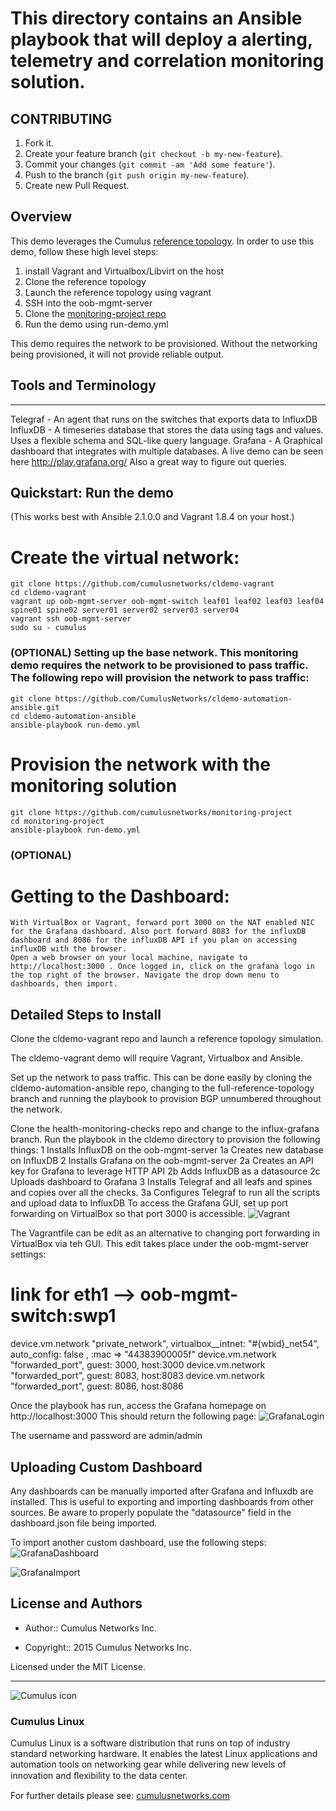 # **This directory contains an Ansible playbook that will deploy a alerting, telemetry and correlation monitoring solution.**

## CONTRIBUTING


1. Fork it.
2. Create your feature branch (`git checkout -b my-new-feature`).
3. Commit your changes (`git commit -am 'Add some feature'`).
4. Push to the branch (`git push origin my-new-feature`).
5. Create new Pull Request.


Overview
--------

This demo leverages the Cumulus [reference topology](https://github.com/cumulusnetworks/cldemo-vagrant). In order to use this demo, follow these high level steps:
1. install Vagrant and Virtualbox/Libvirt on the host
2. Clone the reference topology
3. Launch the reference topology using vagrant
4. SSH into the oob-mgmt-server
5. Clone the [monitoring-project repo](https://github.com/CumulusNetworks/monitoring-project)
6. Run the demo using run-demo.yml

This demo requires the network to be provisioned. Without the networking being provisioned, it will not provide reliable output.

## Tools and Terminology
------------------------
Telegraf - An agent that runs on the switches that exports data to InfluxDB
InfluxDB - A timeseries database that stores the data using tags and values. Uses a flexible schema and SQL-like query language.
Grafana - A Graphical dashboard that integrates with multiple databases. A live demo can be seen here http://play.grafana.org/ Also a great way to figure out queries.

Quickstart: Run the demo
------------------------
(This works best with Ansible 2.1.0.0 and Vagrant 1.8.4 on your host.)

# Create the virtual network:
    git clone https://github.com/cumulusnetworks/cldemo-vagrant
    cd cldemo-vagrant
    vagrant up oob-mgmt-server oob-mgmt-switch leaf01 leaf02 leaf03 leaf04 spine01 spine02 server01 server02 server03 server04
    vagrant ssh oob-mgmt-server
    sudo su - cumulus
### (OPTIONAL) Setting up the base network. This monitoring demo requires the network to be provisioned to pass traffic. The following repo will provision the network to pass traffic:
    git clone https://github.com/CumulusNetworks/cldemo-automation-ansible.git
    cd cldemo-automation-ansible
    ansible-playbook run-demo.yml
# Provision the network with the monitoring solution
    git clone https://github.com/cumulusnetworks/monitoring-project
    cd monitoring-project
    ansible-playbook run-demo.yml
### (OPTIONAL)
# Getting to the Dashboard:
    With VirtualBox or Vagrant, forward port 3000 on the NAT enabled NIC for the Grafana dashboard. Also port forward 8083 for the influxDB dashboard and 8086 for the influxDB API if you plan on accessing influxDB with the browser.
    Open a web browser on your local machine, navigate to http://localhost:3000 . Once logged in, click on the grafana logo in the top right of the browser. Navigate the drop down menu to dashboards, then import.

## Detailed Steps to Install
Clone the cldemo-vagrant repo and launch a reference topology simulation.

The cldemo-vagrant demo will require Vagrant, Virtualbox and Ansible.

Set up the network to pass traffic. This can be done easily by cloning the cldemo-automation-ansible repo, changing to the full-reference-topology branch and running the playbook to provision BGP unnumbered throughout the network.

Clone the health-monitoring-checks repo and change to the influx-grafana branch. Run the playbook in the cldemo directory to provision the following things:
1 Installs InfluxDB on the oob-mgmt-server
1a Creates new database on InfluxDB
2 Installs Grafana on the oob-mgmt-server
2a Creates an API key for Grafana to leverage HTTP API
2b Adds InfluxDB as a datasource
2c Uploads dashboard to Grafana
3 Installs Telegraf and all leafs and spines and copies over all the checks.
3a Configures Telegraf to run all the scripts and upload data to InfluxDB
To access the Grafana GUI, set up port forwarding on VirtualBox so that port 3000 is accessible.
![Vagrant](Vagrant.png)

The Vagrantfile can be edit as an alternative to changing port forwarding in VirtualBox via teh GUI. This edit takes place under the oob-mgmt-server settings:
# link for eth1 --> oob-mgmt-switch:swp1
device.vm.network "private_network", virtualbox__intnet: "#{wbid}_net54", auto_config: false , :mac => "44383900005f"
device.vm.network "forwarded_port", guest: 3000, host:3000
device.vm.network "forwarded_port", guest: 8083, host:8083
device.vm.network "forwarded_port", guest: 8086, host:8086


Once the playbook has run, access the Grafana homepage on http://localhost:3000
This should return the following page:
![GrafanaLogin](GrafanaLogin.png)


The username and password are admin/admin

Uploading Custom Dashboard
--------------------------
Any dashboards can be manually imported after Grafana and Influxdb are installed. This is useful to exporting and importing dashboards from other sources. Be aware to properly populate the "datasource" field in the dashboard.json file being imported.


To import another custom dashboard, use the following steps:
![GrafanaDashboard](GrafanaDashboard.png)

![GrafanaImport](GrafanaImport.png)


## License and Authors

* Author:: Cumulus Networks Inc.

* Copyright:: 2015 Cumulus Networks Inc.

Licensed under the MIT License.

---

![Cumulus icon](http://cumulusnetworks.com/static/cumulus/img/logo_2014.png)

### Cumulus Linux

Cumulus Linux is a software distribution that runs on top of industry standard
networking hardware. It enables the latest Linux applications and automation
tools on networking gear while delivering new levels of innovation and
ﬂexibility to the data center.

For further details please see:
[cumulusnetworks.com](http://www.cumulusnetworks.com)

